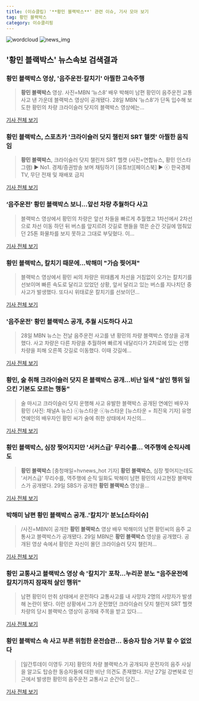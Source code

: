 ```yaml
---
title: (이슈클립) '**황민 블랙박스**' 관련 이슈, 기사 모아 보기
tag: 황민 블랙박스
category: 이슈클리핑
---
```

![wordcloud](https://s3.ap-northeast-2.amazonaws.com/lyrics101-wordcloud/2018-08-29-1535510138.png)
![news_img](https://user-images.githubusercontent.com/42597476/44507050-1206f400-a6e4-11e8-8d98-7ffbfebb353f.png)
## **'**황민 블랙박스**'** 뉴스속보 검색결과
### **황민 블랙박스** 영상, '음주운전·칼치기' 아찔한 고속주행

>**황민 블랙박스** 영상. 사진=MBN ‘뉴스8’ 배우 박해미 남편 황민이 음주운전 교통사고 낸 가운데 블랙박스 영상이 공개됐다. 28일 MBN ‘뉴스8’가 단독 입수해 보도한 황민의 차량 크라이슬러 닷지의 블랙박스 영상에는...

<a href="http://www.edaily.co.kr/news/newspath.asp?newsid=01879446619312240" target="_blank">기사 전체 보기</a>

### **황민 블랙박스**, 스포츠카 '크라이슬러 닷지 챌린저 SRT 헬캣' 아찔한 움직임

>**황민 블랙박스**, 크라이슬러 닷지 챌린저 SRT 헬캣 (사진=연합뉴스, 황민 인스타그램) ▶ No1. 경제/증권방송 보며 채팅하기 [유튜브][페이스북] ▶ ⓒ 한국경제TV, 무단 전재 및 재배포 금지

<a href="http://news.wowtv.co.kr/NewsCenter/News/Read?articleId=A201808290106&t=NN" target="_blank">기사 전체 보기</a>

### ‘음주운전’ **황민 블랙박스** 보니…앞선 차량 추월하다 사고

>블랙박스 영상에서 황민의 차량은 앞선 차들을 빠르게 추월했고 1차선에서 2차선으로 차선 이동 하던 뒤 버스를 앞지르려 갓길로 핸들을 꺾은 순간 갓길에 멈춰있던 25톤 화물차를 보지 못하고 그대로 부딪혔다. 이...

<a href="http://sports.donga.com/3/all/20180829/91726948/2" target="_blank">기사 전체 보기</a>

### **황민 블랙박스**, 칼치기 때문에…박해미 "가슴 찢어져"

>블랙박스 영상에서 황민 씨의 차량은 위태롭게 차선을 거침없이 오가는 칼치기를 선보이며 빠른 속도로 달리고 있었던 상황, 앞서 달리고 있는 버스를 지나치던 중 사고가 발생했다. 또다시 위태로운 칼치기를 선보이던...

<a href="http://news20.busan.com/controller/newsController.jsp?newsId=20180829000059" target="_blank">기사 전체 보기</a>

### '음주운전' **황민 블랙박스** 공개, 추월 시도하다 사고

>28일 MBN 뉴스는 전날 음주운전 사고를 낸 황민의 차량 블랙박스 영상을 공개했다. 사고 차량은 다른 차량을 추월하며 빠르게 내달리다가 2차로에 있는 선행 차량을 피해 오른쪽 갓길로 이동했다. 이때 갓길에...

<a href="http://news1.kr/articles/?3411343" target="_blank">기사 전체 보기</a>

### 황민, 술 취해 크라이슬러 닷지 몬 블랙박스 공개…비난 일색 "살인 행위 일으킨 기본도 모르는 행동"

>술 마시고 크라이슬러 닷지 운행해 사고 유발한 블랙박스 공개된 연예인 배우자 황민 (사진: 채널A 뉴스) ⓒ뉴스타운 ⓒ뉴스타운 [뉴스타운 = 최진욱 기자] 유명 연예인의 배우자인 황민 씨가 술에 취한 상태에서 자신의...

<a href="http://www.newstown.co.kr/news/articleView.html?idxno=338379" target="_blank">기사 전체 보기</a>

### **황민 블랙박스**, 심장 찢어지지만 '서커스급' 무리수를... 역주행에 순직사례도

>**황민 블랙박스** [충청매일=hvnews_hot 기자] **황민 블랙박스**, 심장 찢어지는데도 '서커스급' 무리수를, 역주행에 순직 일화도 박해미 남편 황민의 사고현장 블랙박스가 공개됐다. 29일 SBS가 공개한 **황민 블랙박스** 영상을...

<a href="http://www.ccdn.co.kr/news/articleView.html?idxno=537147" target="_blank">기사 전체 보기</a>

### 박해미 남편 **황민 블랙박스** 공개..'칼치기' 분노[스타이슈]

>/사진=MBN이 공개한 **황민 블랙박스** 영상 배우 박해미의 남편 황민씨의 음주 교통사고 블랙박스가 공개됐다. 29일 MBN은 **황민 블랙박스** 영상을 공개했다. 공개된 영상 속에서 황민은 자신이 몰던 크라이슬러 닷지 챌린저...

<a href="http://star.mt.co.kr/stview.php?no=2018082910244112202" target="_blank">기사 전체 보기</a>

### 황민 교통사고 블랙박스 영상 속 '칼치기' 포착…누리꾼 분노 "음주운전에 칼치기까지 잠재적 살인 행위"

>남편 황민이 만취 상태에서 운전하다 교통사고를 내 사망자 2명의 사망자가 발생해 논란이 됐다. 이런 상황에서 그가 운전했던 크라이슬러 닷지 챌린저 SRT 헬캣 차량의 당시 블랙박스 영상이 공개돼 주목을 받고 있다....

<a href="http://www.ajunews.com/view/20180829093828298" target="_blank">기사 전체 보기</a>

### **황민 블랙박스** 속 사고 부른 위험한 운전습관… 동승자 탑승 거부 할 수 없었다

>[일간투데이 이영두 기자] 황민의 차량 블랙박스가 공개되자 운전자의 음주 사실을 알고도 탑승한 동승자들에 대한 비난 의견도 존재했다. 지난 27일 강변북로 인근에서 발생한 황민의 음주운전 교통사고 순간이 담긴...

<a href="http://www.dtoday.co.kr/news/articleView.html?idxno=276625" target="_blank">기사 전체 보기</a>


